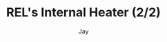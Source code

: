 ---
media: "images/rounds/round_3/rel_heater_2.png"
media_type: image
title: REL's Internal Heater (2/2)
author: Jay
desc: Expedition cyborgs were equipped with internal emergency heaters, for use in extending the lives of freezing crewmembers. NT didn't manage to work out all the technical bugs though...
---